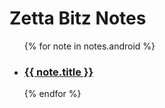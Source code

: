 # Zetta Bitz Notes

<ul>
  {% for note in notes.android %}
    <li>
      <h3><a href="{{ note.url }}">{{ note.title }}</a></h3>
    </li>
  {% endfor %}
</ul>